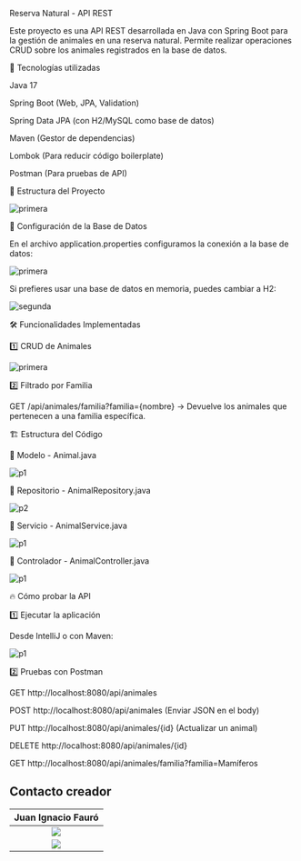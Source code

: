 Reserva Natural - API REST

Este proyecto es una API REST desarrollada en Java con Spring Boot para la gestión de animales en una reserva natural. Permite realizar operaciones CRUD sobre los animales registrados en la base de datos.

🚀 Tecnologías utilizadas

Java 17

Spring Boot (Web, JPA, Validation)

Spring Data JPA (con H2/MySQL como base de datos)

Maven (Gestor de dependencias)

Lombok (Para reducir código boilerplate)

Postman (Para pruebas de API)

📂 Estructura del Proyecto


![primera](https://github.com/user-attachments/assets/1a731c09-ea8d-4caf-b4a9-89ee6aafabee)

📌 Configuración de la Base de Datos

En el archivo application.properties configuramos la conexión a la base de datos:


![primera](https://github.com/user-attachments/assets/fc731c74-0ebd-4c08-834e-99d8470a535d)

Si prefieres usar una base de datos en memoria, puedes cambiar a H2:


![segunda](https://github.com/user-attachments/assets/191b1dc0-9d66-4f0e-8ce4-273054c2c011)

🛠 Funcionalidades Implementadas

1️⃣ CRUD de Animales

![primera](https://github.com/user-attachments/assets/f24e6231-5090-4759-b967-a23c178f22ff)

2️⃣ Filtrado por Familia

GET /api/animales/familia?familia={nombre} → Devuelve los animales que pertenecen a una familia específica.

🏗 Estructura del Código

📌 Modelo - Animal.java


![p1](https://github.com/user-attachments/assets/7ac92c27-7471-48a6-bf52-4d3a844f5b4c)

📌 Repositorio - AnimalRepository.java



![p2](https://github.com/user-attachments/assets/1696f992-69a0-45cb-b55e-a7ca4353c5ce)

📌 Servicio - AnimalService.java



![p1](https://github.com/user-attachments/assets/2757dc49-8eca-4e7b-8804-cb6dc269f563)

📌 Controlador - AnimalController.java

![p1](https://github.com/user-attachments/assets/b1d170b6-400b-44fa-ba6e-320b17fe96bf)

🔥 Cómo probar la API

1️⃣ Ejecutar la aplicación

Desde IntelliJ o con Maven:


![p1](https://github.com/user-attachments/assets/c0f7a256-e0b9-411a-867f-2acaa36ec0ed)

2️⃣ Pruebas con Postman

GET http://localhost:8080/api/animales

POST http://localhost:8080/api/animales (Enviar JSON en el body)

PUT http://localhost:8080/api/animales/{id} (Actualizar un animal)

DELETE http://localhost:8080/api/animales/{id}

GET http://localhost:8080/api/animales/familia?familia=Mamíferos


## Contacto creador
|                                                                                **Juan Ignacio Fauró**                                                                                 |
|:-------------------------------------------------------------------------------------------------------------------------------------------------------------------------------------:|
|            <a href="https://github.com/juanignacioFG"> <img src="https://img.shields.io/badge/github-%23121011.svg?&style=for-the-badge&logo=github&logoColor=white"/></a>            |
 <a href="https://www.linkedin.com/in/juan-ignacio-fauro/"> <img src="https://img.shields.io/badge/linkedin%20-%230077B5.svg?&style=for-the-badge&logo=linkedin&logoColor=white"/></a> |




